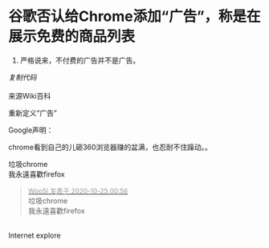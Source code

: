 # 谷歌否认给Chrome添加“广告”，称是在展示免费的商品列表


<div class="blockcode"><div id="code_d2u"><ol><li>严格说来，不付费的广告并不是广告。</ol></div><em onclick="copycode($('code_d2u'));">复制代码</em></div><br />
<img src="static/image/smiley/default/lol.gif" smilieid="12" border="0" alt="" /><img src="static/image/smiley/default/lol.gif" smilieid="12" border="0" alt="" />来源Wiki百科

重新定义“广告”<img src="static/image/smiley/default/lol.gif" smilieid="12" border="0" alt="" />

Google声明：

chrome看到自己的儿砸360浏览器赚的盆满，也忍耐不住躁动。。

垃圾chrome<img src="static/image/smiley/default/lol.gif" smilieid="12" border="0" alt="" /><br />
我永遠喜歡firefox

<div class="quote"><blockquote><font size="2"><a href="https://www.hostloc.com/forum.php?mod=redirect&amp;goto=findpost&amp;pid=9348401&amp;ptid=758144" target="_blank"><font color="#999999">WooSi 发表于 2020-10-25 00:56</font></a></font><br />
垃圾chrome<br />
我永遠喜歡firefox</blockquote></div><br />
Internet explore<img src="static/image/smiley/default/lol.gif" smilieid="12" border="0" alt="" />
